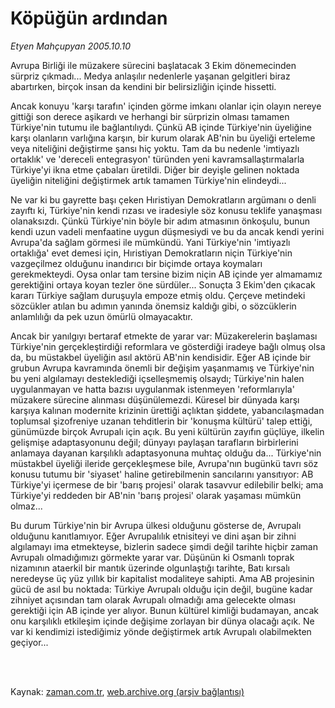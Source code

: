 # Köpüğün ardından

*Etyen Mahçupyan 2005.10.10*

<td class="columnist-detail">
<p>Avrupa Birliği ile müzakere sürecini başlatacak 3 Ekim dönemecinden sürpriz çıkmadı... Medya anlaşılır nedenlerle yaşanan gelgitleri biraz abartırken, birçok insan da kendini bir belirsizliğin içinde hissetti.</p>
<p>
<div id="haberMetinDiv">
<p>Ancak konuyu 'karşı tarafın' içinden görme imkanı olanlar için olayın nereye gittiği son derece aşikardı ve herhangi bir sürprizin olması tamamen Türkiye'nin tutumu ile bağlantılıydı. Çünkü AB içinde Türkiye'nin üyeliğine karşı olanların varlığına karşın, bir kurum olarak AB'nin bu üyeliği erteleme veya niteliğini değiştirme şansı hiç yoktu. Tam da bu nedenle 'imtiyazlı ortaklık' ve 'dereceli entegrasyon' türünden yeni kavramsallaştırmalarla Türkiye'yi ikna etme çabaları üretildi. Diğer bir deyişle gelinen noktada üyeliğin niteliğini değiştirmek artık tamamen Türkiye'nin elindeydi... 
<p> Ne var ki bu gayrette başı çeken Hıristiyan Demokratların argümanı o denli zayıftı ki, Türkiye'nin kendi rızası ve iradesiyle söz konusu teklife yanaşması olanaksızdı. Çünkü Türkiye'nin böyle bir adım atmasının önkoşulu, bunun kendi uzun vadeli menfaatine uygun düşmesiydi ve bu da ancak kendi yerini Avrupa'da sağlam görmesi ile mümkündü. Yani Türkiye'nin 'imtiyazlı ortaklığa' evet demesi için, Hıristiyan Demokratların niçin Türkiye'nin vazgeçilmez olduğunu inandırıcı bir biçimde ortaya koymaları gerekmekteydi. Oysa onlar tam tersine bizim niçin AB içinde yer almamamız gerektiğini ortaya koyan tezler öne sürdüler... Sonuçta 3 Ekim'den çıkacak kararı Türkiye sağlam duruşuyla empoze etmiş oldu. Çerçeve metindeki sözcükler atılan bu adımın yanında önemsiz kaldığı gibi, o sözcüklerin anlamlılığı da pek uzun ömürlü olmayacaktır.
<p> Ancak bir yanılgıyı bertaraf etmekte de yarar var: Müzakerelerin başlaması Türkiye'nin gerçekleştirdiği reformlara ve gösterdiği iradeye bağlı olmuş olsa da, bu müstakbel üyeliğin asıl aktörü AB'nin kendisidir. Eğer AB içinde bir grubun Avrupa kavramında önemli bir değişim yaşanmamış ve Türkiye'nin bu yeni algılamayı desteklediği içselleşmemiş olsaydı; Türkiye'nin halen uygulanmayan ve hatta bazısı uygulanmak istenmeyen 'reformlarıyla' müzakere sürecine alınması düşünülemezdi. Küresel bir dünyada karşı karşıya kalınan modernite krizinin ürettiği açlıktan şiddete, yabancılaşmadan toplumsal şizofreniye uzanan tehditlerin bir 'konuşma kültürü' talep ettiği, günümüzde birçok Avrupalı için açık. Bu yeni kültürün zayıfın güçlüye, ilkelin gelişmişe adaptasyonunu değil; dünyayı paylaşan tarafların birbirlerini anlamaya dayanan karşılıklı adaptasyonuna muhtaç olduğu da... Türkiye'nin müstakbel üyeliği ileride gerçekleşmese bile, Avrupa'nın bugünkü tavrı söz konusu tutumu bir 'siyaset' haline getirebilmenin sancılarını yansıtıyor: AB Türkiye'yi içermese de bir 'barış projesi' olarak tasavvur edilebilir belki; ama Türkiye'yi reddeden bir AB'nin 'barış projesi' olarak yaşaması mümkün olmaz...
<p> Bu durum Türkiye'nin bir Avrupa ülkesi olduğunu gösterse de, Avrupalı olduğunu kanıtlamıyor. Eğer Avrupalılık etnisiteyi ve dini aşan bir zihni algılamayı ima etmekteyse, bizlerin sadece şimdi değil tarihte hiçbir zaman Avrupalı olmadığımızı görmekte yarar var. Düşünün ki Osmanlı toprak nizamının ataerkil bir mantık üzerinde olgunlaştığı tarihte, Batı kırsalı neredeyse üç yüz yıllık bir kapitalist modaliteye sahipti. Ama AB projesinin gücü de asıl bu noktada: Türkiye Avrupalı olduğu için değil, bugüne kadar zihniyet açısından tam olarak Avrupalı olmadığı ama gelecekte olması gerektiği için AB içinde yer alıyor. Bunun kültürel kimliği budamayan, ancak onu karşılıklı etkileşim içinde değişime zorlayan bir dünya olacağı açık. Ne var ki kendimizi istediğimiz yönde değiştirmek artık Avrupalı olabilmekten geçiyor... </p></p></p></p></div>
</p>


<p><br>
		 </br></p></td>

Kaynak: [zaman.com.tr](http://zaman.com.tr/yazar.do?yazino=218343), [web.archive.org (arşiv bağlantısı)](http://web.archive.org/web/20120314222641/http://www.zaman.com.tr/yazar.do?yazino=218343)
